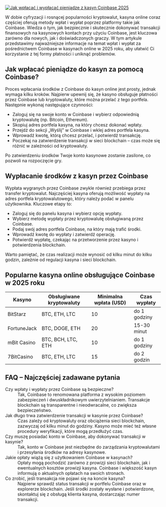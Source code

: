 [![Jak wpłacać i wypłacać pieniądze z kasyn Coinbase 2025](https://123-caf.pages.dev/gitsignup.png)](https://vrmoo.ru/Bt82HjjY)

<p>W dobie cyfryzacji i rosnącej popularności kryptowalut, kasyna online coraz częściej oferują metody wpłat i wypłat poprzez platformy takie jak Coinbase. Wiedza o tym, jak bezpiecznie i skutecznie dokonywać transakcji finansowych na kasynowych kontach przy użyciu Coinbase, jest kluczowa zarówno dla nowych, jak i doświadczonych graczy. W tym artykule przedstawimy najważniejsze informacje na temat wpłat i wypłat za pośrednictwem Coinbase w kasynach online w 2025 roku, aby ułatwić Ci korzystanie z tej formy płatności i uniknąć problemów.</p>  <h2>Jak wpłacać pieniądze do kasyn za pomocą Coinbase?</h2> <p>Proces wpłacania środków z Coinbase do kasyn online jest prosty, jednak wymaga kilku kroków. Najpierw upewnij się, że kasyno obsługuje płatności przez Coinbase lub kryptowaluty, które można przelać z tego portfela. Następnie wykonaj następujące czynności:</p> <ul>   <li>Zaloguj się na swoje konto w Coinbase i wybierz odpowiednią kryptowalutę (np. Bitcoin, Ethereum).</li>   <li>Skopiuj adres portfela kasyna, na który chcesz dokonać wpłaty.</li>   <li>Przejdź do sekcji „Wyślij” w Coinbase i wklej adres portfela kasyna.</li>   <li>Wprowadź kwotę, którą chcesz przelać, i potwierdź transakcję.</li>   <li>Poczekaj na zatwierdzenie transakcji w sieci blockchain – czas może się różnić w zależności od kryptowaluty.</li> </ul> <p>Po zatwierdzeniu środków Twoje konto kasynowe zostanie zasilone, co pozwoli na rozpoczęcie gry.</p>  <h2>Wypłacanie środków z kasyn przez Coinbase</h2> <p>Wypłata wygranych przez Coinbase zwykle również przebiega przez transfer kryptowalut. Najczęściej kasyna oferują możliwość wypłaty na adres portfela kryptowalutowego, który należy podać w panelu użytkownika. Kluczowe etapy to:</p> <ul>   <li>Zaloguj się do panelu kasyna i wybierz opcję wypłaty.</li>   <li>Wybierz metodę wypłaty przez kryptowalutę obsługiwaną przez Coinbase.</li>   <li>Podaj swój adres portfela Coinbase, na który mają trafić środki.</li>   <li>Wprowadź kwotę do wypłaty i zatwierdź operację.</li>   <li>Potwierdź wypłatę, czekając na przetworzenie przez kasyno i potwierdzenia blockchain.</li> </ul> <p>Warto pamiętać, że czas realizacji może wynosić od kilku minut do kilku godzin, zależnie od regulacji kasyna i sieci blockchain.</p>  <h2>Popularne kasyna online obsługujące Coinbase w 2025 roku</h2> <table>   <thead>     <tr>       <th>Kasyno</th>       <th>Obsługiwane kryptowaluty</th>       <th>Minimalna wpłata (USD)</th>       <th>Czas wypłaty</th>     </tr>   </thead>   <tbody>     <tr>       <td>BitStarz</td>       <td>BTC, ETH, LTC</td>       <td>10</td>       <td>do 1 godziny</td>     </tr>     <tr>       <td>FortuneJack</td>       <td>BTC, DOGE, ETH</td>       <td>20</td>       <td>15-30 minut</td>     </tr>     <tr>       <td>mBit Casino</td>       <td>BTC, BCH, LTC, ETH</td>       <td>10</td>       <td>do 1 godziny</td>     </tr>     <tr>       <td>7BitCasino</td>       <td>BTC, ETH, LTC</td>       <td>15</td>       <td>do 2 godzin</td>     </tr>   </tbody> </table>  <h2>FAQ – Najczęściej zadawane pytania</h2> <dl>   <dt>Czy wpłaty i wypłaty przez Coinbase są bezpieczne?</dt>   <dd>Tak, Coinbase to renomowana platforma z wysokim poziomem zabezpieczeń i dwuskładnikowym uwierzytelnianiem. Transakcje blockchain są transparentne i nieodwracalne, co zwiększa bezpieczeństwo.</dd>    <dt>Jak długo trwa zatwierdzenie transakcji w kasynie przez Coinbase?</dt>   <dd>Czas zależy od kryptowaluty oraz obciążenia sieci blockchain, zazwyczaj od kilku minut do godziny. Kasyno może mieć też własne procedury weryfikacji, które mogą przedłużyć czas.</dd>    <dt>Czy muszę posiadać konto w Coinbase, aby dokonywać transakcji w kasynie?</dt>   <dd>Tak, konto w Coinbase jest niezbędne do zarządzania kryptowalutami i przesyłania środków na adresy kasynowe.</dd>    <dt>Jakie opłaty wiążą się z użytkowaniem Coinbase w kasynach?</dt>   <dd>Opłaty mogą pochodzić zarówno z prowizji sieci blockchain, jak i ewentualnych kosztów prowizji kasyna. Coinbase i większość kasyn informują o aktualnych opłatach na swoich stronach.</dd>    <dt>Co zrobić, jeśli transakcja nie pojawi się na koncie kasyna?</dt>   <dd>Najpierw sprawdź status transakcji w portfelu Coinbase oraz w explorerze blockchain. Jeśli środki zostały wysłane i potwierdzone, skontaktuj się z obsługą klienta kasyna, dostarczając numer transakcji.</dd> </dl>